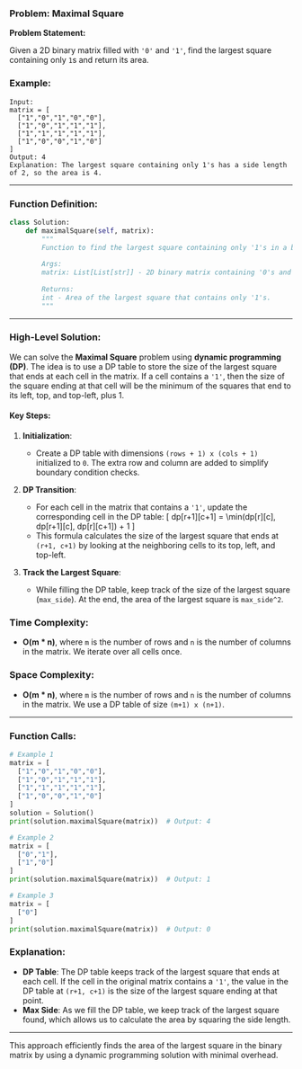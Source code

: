 ### Problem: **Maximal Square**

**Problem Statement:**

Given a 2D binary matrix filled with `'0'` and `'1'`, find the largest square containing only `1`s and return its area.

### Example:

```plaintext
Input:
matrix = [
  ["1","0","1","0","0"],
  ["1","0","1","1","1"],
  ["1","1","1","1","1"],
  ["1","0","0","1","0"]
]
Output: 4
Explanation: The largest square containing only 1's has a side length of 2, so the area is 4.
```

---

### Function Definition:

```python
class Solution:
    def maximalSquare(self, matrix):
        """
        Function to find the largest square containing only '1's in a binary matrix.
        
        Args:
        matrix: List[List[str]] - 2D binary matrix containing '0's and '1's.
        
        Returns:
        int - Area of the largest square that contains only '1's.
        """
```

---

### High-Level Solution:

We can solve the **Maximal Square** problem using **dynamic programming (DP)**. The idea is to use a DP table to store the size of the largest square that ends at each cell in the matrix. If a cell contains a `'1'`, then the size of the square ending at that cell will be the minimum of the squares that end to its left, top, and top-left, plus 1.

#### Key Steps:
1. **Initialization**:
   - Create a DP table with dimensions `(rows + 1) x (cols + 1)` initialized to `0`. The extra row and column are added to simplify boundary condition checks.
   
2. **DP Transition**:
   - For each cell in the matrix that contains a `'1'`, update the corresponding cell in the DP table:
     \[
     dp[r+1][c+1] = \min(dp[r][c], dp[r+1][c], dp[r][c+1]) + 1
     \]
   - This formula calculates the size of the largest square that ends at `(r+1, c+1)` by looking at the neighboring cells to its top, left, and top-left.

3. **Track the Largest Square**:
   - While filling the DP table, keep track of the size of the largest square (`max_side`). At the end, the area of the largest square is `max_side^2`.

### Time Complexity:
- **O(m * n)**, where `m` is the number of rows and `n` is the number of columns in the matrix. We iterate over all cells once.

### Space Complexity:
- **O(m * n)**, where `m` is the number of rows and `n` is the number of columns in the matrix. We use a DP table of size `(m+1) x (n+1)`.

---

### Function Calls:

```python
# Example 1
matrix = [
  ["1","0","1","0","0"],
  ["1","0","1","1","1"],
  ["1","1","1","1","1"],
  ["1","0","0","1","0"]
]
solution = Solution()
print(solution.maximalSquare(matrix))  # Output: 4

# Example 2
matrix = [
  ["0","1"],
  ["1","0"]
]
print(solution.maximalSquare(matrix))  # Output: 1

# Example 3
matrix = [
  ["0"]
]
print(solution.maximalSquare(matrix))  # Output: 0
```

### Explanation:
- **DP Table**: The DP table keeps track of the largest square that ends at each cell. If the cell in the original matrix contains a `'1'`, the value in the DP table at `(r+1, c+1)` is the size of the largest square ending at that point.
- **Max Side**: As we fill the DP table, we keep track of the largest square found, which allows us to calculate the area by squaring the side length.

---

This approach efficiently finds the area of the largest square in the binary matrix by using a dynamic programming solution with minimal overhead.